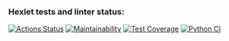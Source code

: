 ### Hexlet tests and linter status:
[![Actions Status](https://github.com/maddclif24/python-project-lvl2/workflows/hexlet-check/badge.svg)](https://github.com/maddclif24/python-project-lvl2/actions)
[![Maintainability](https://api.codeclimate.com/v1/badges/616b7487c2062f4b9247/maintainability)](https://codeclimate.com/github/maddclif24/python-project-lvl2/maintainability)
[![Test Coverage](https://api.codeclimate.com/v1/badges/616b7487c2062f4b9247/test_coverage)](https://codeclimate.com/github/maddclif24/python-project-lvl2/test_coverage)
[![Python CI](https://github.com/maddclif24/python-project-lvl2/actions/workflows/pyci.yml/badge.svg)](https://github.com/maddclif24/python-project-lvl2/actions/workflows/pyci.yml)